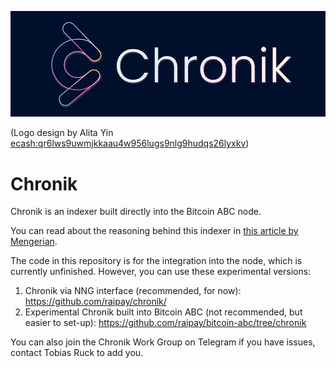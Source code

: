 ![Chronik Logo](chroniklogo.png "Chronik")

(Logo design by Alita Yin [ecash:qr6lws9uwmjkkaau4w956lugs9nlg9hudqs26lyxkv](https://explorer.e.cash/address/ecash:qr6lws9uwmjkkaau4w956lugs9nlg9hudqs26lyxkv))

# Chronik

Chronik is an indexer built directly into the Bitcoin ABC node.

You can read about the reasoning behind this indexer in [this article by Mengerian](https://mengerian.medium.com/why-i-am-excited-about-the-ecash-chronik-project-1401b945eb21).

The code in this repository is for the integration into the node, which is currently unfinished. However, you can use these experimental versions:

1. Chronik via NNG interface (recommended, for now): https://github.com/raipay/chronik/
2. Experimental Chronik built into Bitcoin ABC (not recommended, but easier to set-up): https://github.com/raipay/bitcoin-abc/tree/chronik

You can also join the Chronik Work Group on Telegram if you have issues, contact Tobias Ruck to add you.
